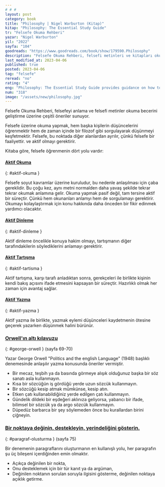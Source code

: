 ```yaml
---
# # #
layout: post
category: book
title: "Philosophy | Nigel Warburton (Kitap)"
kitap: "Philosophy: The Essential Study Guide"
tr: "Felsefe Okuma Rehberi"
yazar: "Nigel Warburton"
yil: "2022"
sayfa: "104"
goodreads: "https://www.goodreads.com/book/show/179590.Philosophy"
description: "Felsefe Okuma Rehberi, felsefi metinleri ve kitapları okumak, felsefi konularda tartışmak üzerine çeşitli öneriler sunuyor."
last_modified_at: 2023-04-06
published: true
posted: 2023-04-06
tag: "felsefe"
reread: "no"
rating: "4"
eng: "Philosophy: The Essential Study Guide provides guidance on how to study philosophy. As philosophy is mainly about questioning, the book identifies four key skills to master in this field, active reading, active listening, active discussion and active writing."
num: "318"
image: "/assets/new/philosophy.jpg"
---
```


Felsefe Okuma Rehberi, felsefeyi anlama ve felsefi metinler okuma becerini geliştirme üzerine çeşitli öneriler sunuyor.

Felsefe üzerine okuma yapmak, hem başka kişilerin düşüncelerini öğrenmektir hem de zaman içinde bir filozof gibi sorgulayarak düşünmeyi keşfetmektir. Felsefe, bu noktada diğer alanlardan ayrılır, çünkü felsefe bir faaliyettir. ve aktif olmayı gerektirir.

Kitaba göre, felsefe öğrenmenin dört yolu vardır:

#### [Aktif Okuma](#aktif-okuma)

{: #aktif-okuma }

Felsefe soyut kavramlar üzerine kuruludur, bu nedenle anlaşılması için çaba gereklidir. Bu çoğu kez, aynı metni normalden daha yavaş şekilde tekrar tekrar okumak anlamına gelir. Okuma yapmak pasif değil, tam tersine aktif bir süreçtir. Çünkü hem okunanları anlamyı hem de sorgulamayı gerektirir. Okumayı kolaylaştırmak için konu hakkında daha önceden bir fikir edinmek yardımcı olacaktır.

#### [Aktif Dinleme](#aktif-dinleme)

{: #aktif-dinleme }

Aktif dinleme öncelikle konuya hakim olmayı, tartışmanın diğer tarafındakilerin söylediklerini anlamayı gerektirir.

#### [Aktif Tartışma](#aktif-tartisma)

{: #aktif-tartisma }

Aktif tartışma, karşı tarafı anladıktan sonra, gerekçeleri ile birlikte kişinin kendi bakış açısıını ifade etmesini kapsayan bir süreçtir. Hazırlıklı olmak her zaman için avantaj sağlar.

#### [Aktif Yazma](#aktif-yazma)

{: #aktif-yazma }

Aktif yazma ile birlikte, yazmak eylemi düşünceleri kaydetmenin ötesine geçerek yazarken düşünmek halini bürünür.

### [Orwell'ın altı kılavuzu](#george-orwell)

{: #george-orwell }
(sayfa 69-70)

Yazar George Orwell "Politics and the english Language" (1948) başlıklı denemesinde anlaşılır yazma konusunda öneriler vermiştir.

- Bir mecaz, teşbih ya da basında görmeye alışık olduğunuz başka bir söz sanatı asla kullanmayın.
- Kısa bir sözcüğün iş gördüğü yerde uzun sözcük kullanmayın.
- Bir sözcüğü kesip atmak mümkünse, kesip atın.
- Etken çatı kullanabildiğiniz yerde edilgen çatı kullanmayın.
- Gündelik dildeki bir eşdeğeri aklınıza geliyorsa, yabancı bir ifade, bilimsel bir sözcük ya da argo sözcük kullanmayın.
- Düpedüz barbarca bir şey söylemeden önce bu kurallardan birini çiğneyin.

### [Bir noktaya değinin, destekleyin, yerindeliğini gösterin.](#paragraf-olusturma)

{: #paragraf-olusturma }
(sayfa 75)

Bir denemenin paragraflarını oluşturmanın en kullanışlı yolu, her paragrafın şu üç bileşeni içerdiğinden emin olmaktır.

- Açıkça değinilen bir nokta,
- Onu desteklemek için bir tür kanıt ya da argüman,
- Değinilen noktanın sorulan soruyla ilgisini gösterme, değinilen noktaya açıklık getirme.
